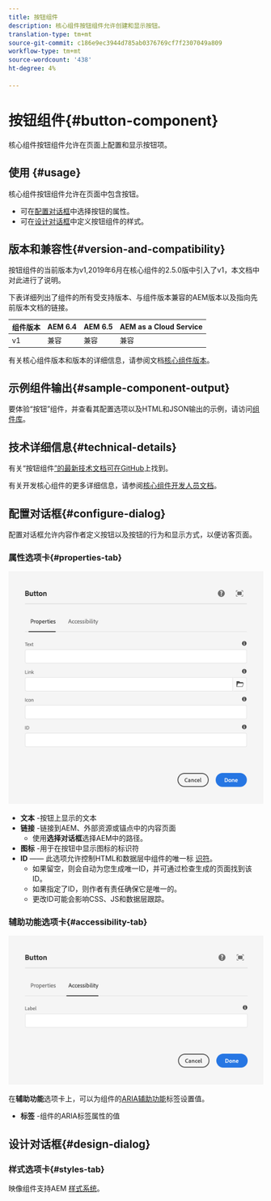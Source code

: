 ```yaml
---
title: 按钮组件
description: 核心组件按钮组件允许创建和显示按钮。
translation-type: tm+mt
source-git-commit: c186e9ec3944d785ab0376769cf7f2307049a809
workflow-type: tm+mt
source-wordcount: '438'
ht-degree: 4%

---
```



# 按钮组件{#button-component}

核心组件按钮组件允许在页面上配置和显示按钮项。

## 使用 {#usage}

核心组件按钮组件允许在页面中包含按钮。

* 可在[配置对话框](#configure-dialog)中选择按钮的属性。
* 可在[设计对话框](#design-dialog)中定义按钮组件的样式。

## 版本和兼容性{#version-and-compatibility}

按钮组件的当前版本为v1,2019年6月在核心组件的2.5.0版中引入了v1，本文档中对此进行了说明。

下表详细列出了组件的所有受支持版本、与组件版本兼容的AEM版本以及指向先前版本文档的链接。

| 组件版本 | AEM 6.4 | AEM 6.5 | AEM as a Cloud Service |
|--- |--- |---|---|
| v1 | 兼容 | 兼容 | 兼容 |

有关核心组件版本和版本的详细信息，请参阅文档[核心组件版本](/help/versions.md)。

## 示例组件输出{#sample-component-output}

要体验“按钮”组件，并查看其配置选项以及HTML和JSON输出的示例，请访问[组件库](https://adobe.com/go/aem_cmp_library_button)。

## 技术详细信息{#technical-details}

有关“按钮组件[”的最新技术文档可在GitHub](https://adobe.com/go/aem_cmp_tech_button_v1)上找到。

有关开发核心组件的更多详细信息，请参阅[核心组件开发人员文档](/help/developing/overview.md)。

## 配置对话框{#configure-dialog}

配置对话框允许内容作者定义按钮以及按钮的行为和显示方式，以便访客页面。

### 属性选项卡{#properties-tab}

![按钮组件编辑对话框的属性选项卡](/help/assets/button-edit-properties.png)

* **文本** -按钮上显示的文本
* **链接** -链接到AEM、外部资源或锚点中的内容页面
   * 使用&#x200B;**选择对话框**&#x200B;选择AEM中的路径。
* **图标** -用于在按钮中显示图标的标识符
* **ID**  —— 此选项允许控制HTML和数据层中组件的唯一标 [识符](/help/developing/data-layer/overview.md)。
   * 如果留空，则会自动为您生成唯一ID，并可通过检查生成的页面找到该ID。
   * 如果指定了ID，则作者有责任确保它是唯一的。
   * 更改ID可能会影响CSS、JS和数据层跟踪。

### 辅助功能选项卡{#accessibility-tab}

![按钮组件编辑对话框的辅助功能选项卡](/help/assets/button-edit-accessibility.png)

在&#x200B;**辅助功能**&#x200B;选项卡上，可以为组件的[ARIA辅助功能](https://www.w3.org/WAI/standards-guidelines/aria/)标签设置值。

* **标签** -组件的ARIA标签属性的值

## 设计对话框{#design-dialog}

### 样式选项卡{#styles-tab}

映像组件支持AEM [样式系统](/help/get-started/authoring.md#component-styling)。
